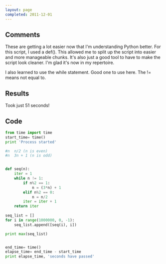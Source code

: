 ```yaml
---
layout: page
completed: 2011-12-01
---
```


## Comments

These are getting a lot easier now that I'm understanding Python better. For
this script, I used a def(). This allowed me to split up the script into easier
and more manageable chunks. It's also just a good tool to have to make the
script look cleaner. I'm glad it's now in my repertoire.

I also learned to use the while statement. Good one to use here. The != means
not equal to.

## Results

Took just 51 seconds!

## Code

```python
from time import time
start_time= time()
print 'Process started'

#n  n/2 (n is even)
#n  3n + 1 (n is odd)


def seq(n):
	iter = 1
	while n != 1:
		if n%2 == 1:
			n = (3*n) + 1
		elif n%2 == 0:
			n = n/2
		iter = iter + 1
	return iter
			
seq_list = []
for i in range(1000000, 0, -1):
	seq_list.append([seq(i), i])

print max(seq_list)


end_time= time()
elapse_time= end_time - start_time
print elapse_time, 'seconds have passed'
```
